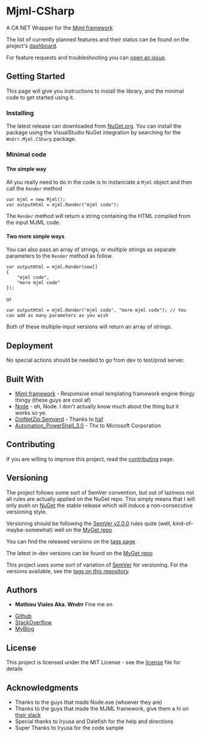 # Mjml-CSharp

A C#.NET Wrapper for the [Mjml framework](https://mjml.io/)

The list of currently planned features and their status can be found on the project's [dashboard](https://github.com/Wndrr/Mjml-CSharp/projects/1).

For feature requests and troubleshooting you can [open an issue](https://github.com/Wndrr/Mjml-CSharp/issues/new).

## Getting Started

This page will give you instructions to install the library, and the minimal code to get started using it.

### Installing

The latest release can downloaded from [NuGet.org](https://www.nuget.org/packages/Wndrr.Mjml.CSharp). 
You can install the package using the VisualStudio NuGet integration by searching for the `Wndrr.Mjml.CSharp` package.

### Minimal code

#### The simple way

All you really need to do in the code is to instanciate a `Mjml` object and then call the `Render` method

    var mjml = new Mjml();
    var outputHtml = mjml.Render("mjml code");

The `Render` method will return a string containing the HTML compiled from the input MJML code.

#### Two more simple ways

You can also pass an array of strings, or multiple strings as separate parameters to the `Render` method as follow.

    var outputHtml = mjml.Render(new[]
    {
        "mjml code", 
        "more mjml code"
    });

or

    var outputHtml = mjml.Render("mjml code", "more mjml code"); // You can add as many parameters as you wish

Both of these multiple-input versions will return an array of strings.

## Deployment

No special actions should be needed to go from dev to test/prod server.

## Built With

* [Mjml framework](https://mjml.io/) - Responsive email templating framework engine thingy thingy (these guys are cool af)
* [Node](https://nodejs.org) - eh, Node. I don't actually know much about the thing but it works so ye.
* [DotNetZip.Semverd](https://github.com/haf/DotNetZip.Semverd) - Thanks to [haf](https://github.com/haf)
* [Automation_PowerShell_3.0](https://www.nuget.org/packages/System.Management.Automation_PowerShell_3.0) - Thx to Microsoft Corporation

## Contributing

If you are willing to improve this project, read the [contributing](CONTRIBUTING.md) page.

## Versioning

The project follows some sort of SemVer convention, but out of laziness not all rules are actually applied on the NuGet repo. This simply means that I will only push on [NuGet](https://www.nuget.org/packages/Wndrr.Mjml.CSharp) the stable release which will induce a non-consecutive versioning style.

Versioning should be following the [SemVer v2.0.0](http://semver.org/) rules quite (well, kind-of-maybe-somewhat) well on the [MyGet repo](https://www.myget.org/feed/wndrr-perso/package/nuget/Wndrr.Mjml.CSharp)

You can find the released versions on the [tags page](https://github.com/Wndrr/Mjml-CSharp/tags)

The latest in-dev versions can be found on the [MyGet repo](https://www.myget.org/feed/wndrr-perso/package/nuget/Wndrr.Mjml.CSharp)

This project uses some sort of variation of [SemVer](http://semver.org/) for versioning. For the versions available, see the [tags on this repository](https://github.com/Wndrr/Mjml-CSharp/tags).

## Authors

* **Mathieu Viales Aka. Wndrr** 
Fine me on
- [Github](https://github.com/Wndrr)
- [StackOverflow](https://stackoverflow.com/users/6838730/wndrr)
- [MyBlog](http://wndrr.ovh/)

## License

This project is licensed under the MIT License - see the [license](LICENSE) file for details

## Acknowledgments

* Thanks to the guys that made Node.exe (whoever they are)
* Thanks to the guys that made the MJML framework, give them a hi on [their slack](https://mjml.slack.com/messages/C12HESC2G/)
* Special thanks to Iryusa and Dalefish for the help and directions
* Super Thanks to Iryusa for the code sample


